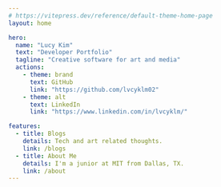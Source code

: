 ```yaml
---
# https://vitepress.dev/reference/default-theme-home-page
layout: home

hero:
  name: "Lucy Kim"
  text: "Developer Portfolio"
  tagline: "Creative software for art and media"
  actions:
    - theme: brand
      text: GitHub
      link: "https://github.com/lvcyklm02"
    - theme: alt
      text: LinkedIn
      link: "https://www.linkedin.com/in/lvcyklm/"

features:
  - title: Blogs
    details: Tech and art related thoughts.
    link: /blogs
  - title: About Me
    details: I'm a junior at MIT from Dallas, TX.
    link: /about
---
```

